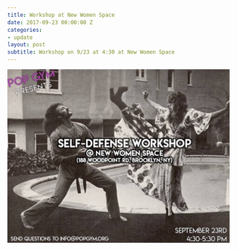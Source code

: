 ```yaml
---
title: Workshop at New Women Space
date: 2017-09-23 00:00:00 Z
categories:
- update
layout: post
subtitle: Workshop on 9/23 at 4:30 at New Women Space
---
```


![Pop Gym @ New Women Space](assets/21640861_801065656740093_7669217384033887550_o.jpg)
